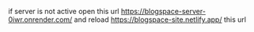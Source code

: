 if server is not active 
open this url
https://blogspace-server-0iwr.onrender.com/
and reload
https://blogspace-site.netlify.app/ this url
